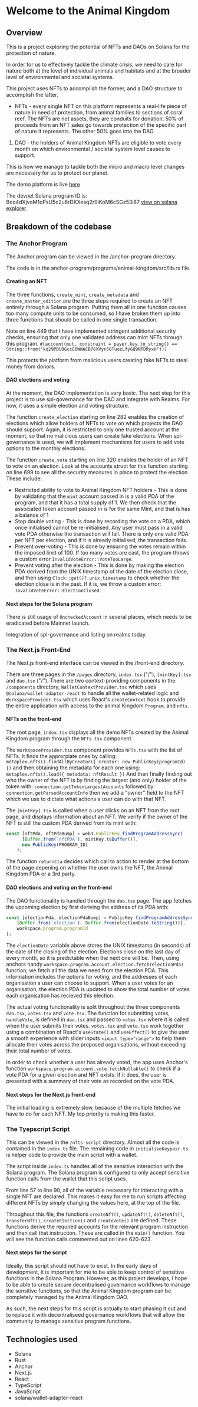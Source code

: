 # Welcome to the Animal Kingdom

## Overview

This is a project exploring the potential of NFTs and DAOs on Solana for the protection of nature.

In order for us to effectively tackle the climate crisis, we need to care for nature both at the level of individual animals and habitats and at the broader level of environmental and societal systems.

This project uses NFTs to accomplish the former, and a DAO structure to accomplish the latter.

- NFTs - every single NFT on this platform represents a real-life piece of nature in need of protection, from animal families to sections of coral reef. The NFTs are not assets, they are conduits for donation. 50% of proceeds from an NFT sales go towards protection of the specific part of nature it represents. The other 50% goes into the DAO

1. DAO - the holders of Animal Kingdom NFTs are eligible to vote every month on which environmental / societal system level causes to support.

This is how we manage to tackle both the micro and macro level changes are necessary for us to protect our planet.

The demo platform is live [here](https://demo.animalkingdom.io)

The devnet Solana program ID is: Bco4dXjvoM1oPsU5c2u8rDKXesq2r9iKoM6cSGz53i87 [view on solana explorer](https://explorer.solana.com/address/Bco4dXjvoM1oPsU5c2u8rDKXesq2r9iKoM6cSGz53i87?cluster=devnet)

## Breakdown of the codebase

### The Anchor Program

The Anchor program can be viewed in the /anchor-program directory.

The code is in the anchor-program/programs/animal-kingdom/src/lib.rs file.

#### Creating an NFT

The three functions, `create_mint`, `create_metadata` and `create_master_edition` are the three steps required to create an NFT entirely through a Solana program. Putting them all in one function causes too many compute units to be consumed, so I have broken them up into three functions that should be called in one single transaction.

Note on line 449 that I have implemented stringent additional security checks, ensuring that only one validated address can mint NFTs through this program.
`#[account(mut, constraint = payer.key.to_string() == String::from("kq29PDUDGccE8WWACB76XVyn56TuozLfyGQ9NTDRyxH"))]`

This protects the platform from malicious users creating fake NFTs to steal money from donors.

#### DAO elections and voting

At the moment, the DAO implementation is very basic. The next step for this project is to use spl-governance for the DAO and integrate with Realms. For now, it uses a simple election and voting structure.

The function `create_election` starting on line 282 enables the creation of elections which allow holders of NFTs to vote on which projects the DAO should support. Again, it is restricted to only one trusted account at the moment, so that no malicious users can create fake elections. When spl-governance is used, we will implement mechanisms for users to add vote options to the monthly elections.

The function `create_vote` starting on line 320 enables the holder of an NFT to vote on an election. Look at the accounts struct for this function starting on line 699 to see all the security measures in place to protect the election. These include:

- Restricted ability to vote to Animal Kingdom NFT holders - This is done by validating that the `mint` account passed in is a valid PDA of the program, and that it has a total supply of 1. We then check that the associated token account passed in is for the same Mint, and that is has a balance of 1
- Stop double voting - This is done by recording the vote on a PDA, which once initialised cannot be re-initialised. Any user must pass in a valid vote PDA otherwise the transaction will fail. There is only one valid PDA per NFT per election, and if it is already initialised, the transaction fails.
- Prevent over-voting - This is done by ensuring the votes remain within the imposed limit of 100. If too many votes are cast, the program throws a custom error `InvalidVoteError::VoteTooLarge`.
- Prevent voting after the election - This is done by making the election PDA derived from the UNIX timestamp of the date of the election close, and then using `Clock::get()?.unix_timestamp` to check whether the election close is in the past. If it is, we throw a custom error: `InvalidVoteError::ElectionClosed`.

#### Next steps for the Solana program

There is still usage of `UncheckedAccount` in several places, which needs to be eradicated before Mainnet launch.

Integration of spl-governance and listing on realms.today.

### The Next.js Front-End

The Next.js front-end interface can be viewed in the /front-end directory.

There are three pages in the `/pages` directory, `index.tsx` ("/"), `[mintKey].tsx` and `dao.tsx` ("/"). There are two context-providing components in the `/components` directory, `WalletContextProvider.tsx` which uses `@solana/wallet-adapter-react` to handle all the wallet-related logic and `WorkspaceProvider.tsx` which uses React's `createContext` hook to provide the entire application with access to the animal Kingdom `Program`, and `nfts`.

#### NFTs on the front-end

The root page, `index.tsx` displays all the demo NFTs created by the Animal Kingdom program through the `NFTs.tsx` component.

The `WorkspaceProvider.tsx` component provides `NFTs.tsx` with the list of NFTs. It finds the approrpiate ones by calling:
`metaplex.nfts().findAllByCreator({ creator: new PublicKey(programId) })`
and then obtaining the metadata for each one using:
`metaplex.nfts().load({ metadata: nftResult })`
And then finally finding out who the owner of the NFT is by finding the largest (and only) holder of the token with:
`connection.getTokenLargestAccounts`
followed by:
`connection.getParsedAccountInfo`
then we add a "owner" field to the NFT which we use to dictate what actions a user can do with that NFT.

The `[mintKey].tsx` is called when a user clicks on an NFT from the root page, and displays information about an NFT. We verify if the owner of the NFT is still the custom PDA derived from its mint with:

```js
const [nftPda, nftPdaBump] = web3.PublicKey.findProgramAddressSync(
      [Buffer.from(`nftPDA`), mintKey.toBuffer()],
      new PublicKey(PROGRAM_ID)
    );
```

The function `returnCta` decides which call to action to render at the bottom of the page depening on whether the user owns the NFT, the Animal Kingdom PDA or a 3rd party.

#### DAO elections and voting on the front-end

The DAO functionality is handled through the `dao.tsx` page. The app fetches the upcoming election by first deriving the address of its PDA with:

```js
const [electionPda, electionPdaBump] = PublicKey.findProgramAddressSync(
    [Buffer.from(`election`), Buffer.from(electionDate.toString())],
    workspace.program.programId
);
```
The `electionDate` variable above stores the UNIX timestamp (in seconds) of the date of the closing of the election.
Elections close on the last day of every month, so it is predictable when the next one will be.
Then, using anchors handy `workspace.program.account.election.fetch(electionPda)` function, we fetch all the data we need from the election PDA. This information includes the options for voting, and the addresses of each organisation a user can choose to support. When a user votes for an organisation, the election PDA is updated to show the total number of votes each organisation has recieved this election.

The actual voting functionality is split throughout the three components `dao.tsx`, `votes.tsx` and `vote.tsx`. The function for submitting votes, `handleVote`, is defined in `dao.tsx` and passed to `votes.tsx` where it is called when the user submits their votes. `votes.tsx` and `vote.tsx` work together using a combination of React's `useState()` and `useEffect()` to give the user a smooth experience with slider inputs `<input type="range">` to help them allocate their votes across the proposed organisations, without exceeding their total number of votes.

In order to check whether a user has already voted, the app uses Anchor's function `workspace.program.account.vote.fetchNullable()` to check if a vote PDA for a given election and NFT exists. If it does, the user is presented with a summary of their vote as recorded on the vote PDA.

#### Next steps for the Next.js front-end

The initial loading is extremely slow, because of the multiple fetches we have to do for each NFT. My top priority is making this faster.

### The Tyepscript Script

This can be viewed in the `/nfts-script` directory. Almost all the code is contained in the `index.ts` file. The remaining code in `initializeKeypair.ts` is helper code to provide the main script with a wallet.

The script inside `index.ts` handles all of the sensitive interaction with the Solana program. The Solana program is configured to only accept sensitive function calls from the wallet that this script uses.

From line 57 to line 90, all of the variable necessary for interacting with a single NFT are declared. This makes it easy for me to run scripts affecting different NFTs by simply changing the values here, at the top of the file.

Throughout this file, the functions `createNft()`, `updateNft()`, `deleteNft()`,  `transferNft()`, `createElection()` and `createVote()` are defined. These functions derive the required accounts for the relevant program instruction and then call that instruction. These are called in the `main()` function. You will see the function calls commented out on lines 620-623.

#### Next steps for the script

Ideally, this script should not have to exist. In the early days of development, it is important for me to be able to keep control of sensitive functions in the Solana Program. However, as this project develops, I hope to be able to create secure decentralised governance workflows to manage the sensitive functions, so that the Animal Kingdom program can be completely managed by the Animal Kingdom DAO.

As such, the next steps for this script is actually to start phasing it out and to replace it with decentraliseed governance workflows that will allow the community to manage sensitive program functions.

## Technologies used

- Solana
- Rust
- Anchor
- Next.js
- React
- TypeScript
- JavaScript
- solana/wallet-adapter-react
